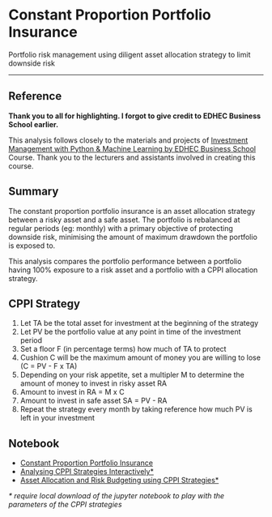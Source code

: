 # Constant Proportion Portfolio Insurance
Portfolio risk management using diligent asset allocation strategy to limit downside risk   

---
## Reference
**Thank you to all for highlighting.  I forgot to give credit to EDHEC Business School earlier.**     

This analysis follows closely to the materials and projects of [Investment Management with Python & Machine Learning by EDHEC Business School](https://online.edhec.edu/en/online-programmes/data-science-and-machine-learning-for-asset-management/) Course.  Thank you to the lecturers and assistants involved in creating this course.

## Summary
The constant proportion portfolio insurance is an asset allocation strategy between a risky asset and a safe asset.  The portfolio is rebalanced at regular periods (eg: monthly) with a primary objective of protecting downside risk, minimising the amount of maximum drawdown the portfolio is exposed to.

This analysis compares the portfolio performance between a portfolio having 100% exposure to a risk asset and a portfolio with a CPPI allocation strategy.

## CPPI Strategy
1. Let TA be the total asset for investment at the beginning of the strategy
2. Let PV be the portfolio value at any point in time of the investment period
3. Set a floor F (in percentage terms) how much of TA to protect
4. Cushion C will be the maximum amount of money you are willing to lose (C = PV - F x TA)
5. Depending on your risk appetite, set a multipler M to determine the amount of money to invest in risky asset RA
6. Amount to invest in RA = M x C
7. Amount to invest in safe asset SA = PV - RA
8. Repeat the strategy every month by taking reference how much PV is left in your investment

## Notebook
- [Constant Proportion Portfolio Insurance](https://github.com/edgetrader/constant-proportion-portfolio-insurance/blob/master/notebook/cppi.ipynb)
- [Analysing CPPI Strategies Interactively*](https://github.com/edgetrader/constant-proportion-portfolio-insurance/blob/master/notebook/interactive-cppi.ipynb)
- [Asset Allocation and Risk Budgeting using CPPI Strategies*](https://github.com/edgetrader/constant-proportion-portfolio-insurance/blob/master/notebook/risk-budgeting-cppi.ipynb)

*\* require local download of the jupyter notebook to play with the parameters of the CPPI strategies*
